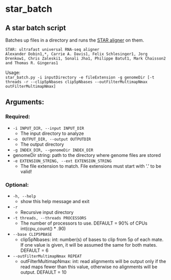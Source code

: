 # star_batch

##  A star batch script
Batches up files in a directory and runs the [STAR aligner](https://github.com/alexdobin/STAR) on them.
```
STAR: ultrafast universal RNA-seq aligner
Alexander Dobin1,*, Carrie A. Davis1, Felix Schlesinger1, Jorg Drenkow1, Chris Zaleski1, Sonali Jha1, Philippe Batut1, Mark Chaisson2 and Thomas R. Gingeras1
```


Usage:  
`star_batch.py -i inputDirectory -e fileExtension -g genomeDir [-t threads -r --clip5pNbases clip5pNbases --outFilterMultimapNmax outFilterMultimapNmax]`


## Arguments:  

### Required:  
* `-i INPUT_DIR, --input INPUT_DIR`  
  * The input directory to analyze  
* `-o  OUTPUT_DIR, --output OUTPUTDIR`  
  * The output directory
*  `-g INDEX_DIR, --genomeDir INDEX_DIR`  
  * genomeDir string: path to the directory where genome files are stored   
* `-e EXTENSION_STRING, --ext EXTENSION_STRING`  
  * The file extension to match. File extensions must start with '.' to be valid!  

### Optional:  
* `-h, --help`  
  *  show this help message and exit  
* `-r`
  * Recursive input directory  
* `-t threads, --threads PROCESSORS`  
  * The number of processors to use. DEFAULT = 90% of CPUs int(cpu_count() * .90)  
* `--base CLIP5PBASE`  
  * clip5pNbases: int: number(s) of bases to clip from 5p of each mate. If one value is given, it will be assumed the same for both mates. DEFAULT = 6    
* `--outFilterMultimapNmax REPEAT`  
  * outFilterMultimapNmax: int: read alignments will be output only if the read maps fewer than this value, otherwise no alignments will be output. DEFAULT = 10  

